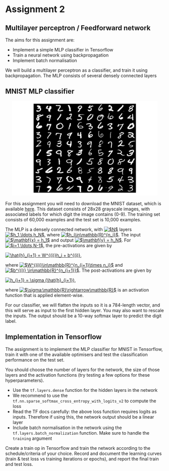 # Assignment 2

## Multilayer perceptron / Feedforward network

The aims for this assignment are:
* Implement a simple MLP classifier in Tensorflow
* Train a neural network using backpropagation
* Implement batch normalisation

We will build a multilayer perceptron as a classifier, and train it using backpropagation. The MLP consists of several densely connected layers

## MNIST MLP classifier

<p align="center">
  <img width="460" height="300" src=mnist.png>
</p>

For this assignment you will need to download the MNIST dataset, which is available <a href=“http://yann.lecun.com/exdb/mnist/“>here</a>. This dataset consists of 28x28 grayscale images, with associated labels for which digit the image contains (0-9). The training set consists of 60,000 examples and the test set is 10,000 examples.

The MLP is a densely connected network, with <a href="https://www.codecogs.com/eqnedit.php?latex=$N$" target="_blank"><img src="https://latex.codecogs.com/gif.latex?$N$" title="$N$" /></a> layers <a href="https://www.codecogs.com/eqnedit.php?latex=$h_1,\ldots,h_N$" target="_blank"><img src="https://latex.codecogs.com/gif.latex?$h_1,\ldots,h_N$" title="$h_1,\ldots,h_N$" /></a>, where <a href="https://www.codecogs.com/eqnedit.php?latex=$h_i\in\mathbb{R}^{n_i}$" target="_blank"><img src="https://latex.codecogs.com/gif.latex?$h_i\in\mathbb{R}^{n_i}$" title="$h_i\in\mathbb{R}^{n_i}$" /></a>. The input <a href="https://www.codecogs.com/eqnedit.php?latex=$\mathbf{x}&space;=&space;h_1$" target="_blank"><img src="https://latex.codecogs.com/gif.latex?$\mathbf{x}&space;=&space;h_1$" title="$\mathbf{x} = h_1$" /></a> and output <a href="https://www.codecogs.com/eqnedit.php?latex=$\mathbf{y}&space;=&space;h_N$" target="_blank"><img src="https://latex.codecogs.com/gif.latex?$\mathbf{y}&space;=&space;h_N$" title="$\mathbf{y} = h_N$" /></a>. For <a href="https://www.codecogs.com/eqnedit.php?latex=$i=1,\ldots,N-1$" target="_blank"><img src="https://latex.codecogs.com/gif.latex?$i=1,\ldots,N-1$" title="$i=1,\ldots,N-1$" /></a>, the pre-activations are given by

<a href="https://www.codecogs.com/eqnedit.php?latex=\hat{h}_{i&plus;1}&space;=&space;W^{(i)}h_i&space;&plus;&space;b^{(i)}" target="_blank"><img src="https://latex.codecogs.com/gif.latex?\hat{h}_{i&plus;1}&space;=&space;W^{(i)}h_i&space;&plus;&space;b^{(i)}" title="\hat{h}_{i+1} = W^{(i)}h_i + b^{(i)}" /></a>,

where <a href="https://www.codecogs.com/eqnedit.php?latex=$W^{(i)}\in\mathbb{R}^{n_{i&plus;1}\times&space;n_i}$" target="_blank"><img src="https://latex.codecogs.com/gif.latex?$W^{(i)}\in\mathbb{R}^{n_{i&plus;1}\times&space;n_i}$" title="$W^{(i)}\in\mathbb{R}^{n_{i+1}\times n_i}$" /></a> and <a href="https://www.codecogs.com/eqnedit.php?latex=$b^{(i)}&space;\in\mathbb{R}^{n_{i&plus;1}}$" target="_blank"><img src="https://latex.codecogs.com/gif.latex?$b^{(i)}&space;\in\mathbb{R}^{n_{i&plus;1}}$" title="$b^{(i)} \in\mathbb{R}^{n_{i+1}}$" /></a>. The post-activations are given by 

<a href="https://www.codecogs.com/eqnedit.php?latex=h_{i&plus;1}&space;=&space;\sigma&space;(\hat{h}_{i&plus;1})" target="_blank"><img src="https://latex.codecogs.com/gif.latex?h_{i&plus;1}&space;=&space;\sigma&space;(\hat{h}_{i&plus;1})" title="h_{i+1} = \sigma (\hat{h}_{i+1})" /></a>,

where <a href="https://www.codecogs.com/eqnedit.php?latex=$\sigma:\mathbb{R}\rightarrow\mathbb{R}$" target="_blank"><img src="https://latex.codecogs.com/gif.latex?$\sigma:\mathbb{R}\rightarrow\mathbb{R}$" title="$\sigma:\mathbb{R}\rightarrow\mathbb{R}$" /></a> is an activation function that is applied element-wise.

For our classifier, we will flatten the inputs so it is a 784-length vector, and this will serve as input to the first hidden layer. You may also want to rescale the inputs. The output should be a 10-way softmax layer to predict the digit label.

## Implementation in Tensorflow

The assignment is to implement the MLP classifier for MNIST in Tensorflow, train it with one of the available optimisers and test the classification performance on the test set. 

You should choose the number of layers for the network, the size of those layers and the activation functions (try testing a few options for these hyperparameters).

* Use the ```tf.layers.dense``` function for the hidden layers in the network
* We recommend to use the ```tf.nn.sparse_softmax_cross_entropy_with_logits_v2``` to compute the loss
* Read the TF docs carefully: the above loss function requires logits as inputs. Therefore if using this, the network output should be a linear layer
* Include batch normalisation in the network using the ```tf.layers.batch_normalization``` function. Make sure to handle the `training` argument

Create a train op in Tensorflow and train the network according to the schedule/criteria of your choice. Record and document the learning curves (train & test loss vs training iterations or epochs), and report the final train and test loss.
